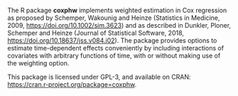 The R package **coxphw** implements weighted estimation in Cox regression as 
proposed by Schemper, Wakounig and Heinze (Statistics in Medicine, 2009, <https://doi.org/10.1002/sim.3623>) 
and as described in Dunkler, Ploner, Schemper and Heinze (Journal of Statistical Software, 2018, 
<https://doi.org/10.18637/jss.v084.i02>). 
The package provides options to estimate time-dependent effects conveniently by
including interactions of covariates with arbitrary functions of time, with or without
making use of the weighting option.

This package is licensed under GPL-3, and available on CRAN:
<https://cran.r-project.org/package=coxphw>.
